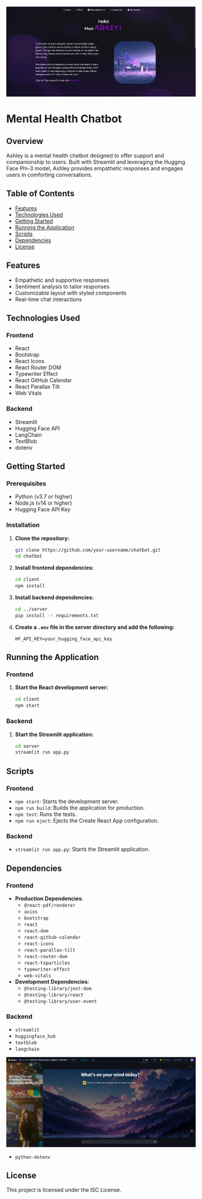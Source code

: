 ![Cover Photo](images/img1.png)

# Mental Health Chatbot

## Overview

Ashley is a mental health chatbot designed to offer support and companionship to users. Built with Streamlit and leveraging the Hugging Face Phi-3 model, Ashley provides empathetic responses and engages users in comforting conversations.

## Table of Contents

- [Features](#features)
- [Technologies Used](#technologies-used)
- [Getting Started](#getting-started)
- [Running the Application](#running-the-application)
- [Scripts](#scripts)
- [Dependencies](#dependencies)
- [License](#license)

## Features

- Empathetic and supportive responses
- Sentiment analysis to tailor responses
- Customizable layout with styled components
- Real-time chat interactions

## Technologies Used

### Frontend

- React
- Bootstrap
- React Icons
- React Router DOM
- Typewriter Effect
- React GitHub Calendar
- React Parallax Tilt
- Web Vitals

### Backend

- Streamlit
- Hugging Face API
- LangChain
- TextBlob
- dotenv

## Getting Started

### Prerequisites

- Python (v3.7 or higher)
- Node.js (v14 or higher)
- Hugging Face API Key

### Installation

1. **Clone the repository:**

    ```bash
    git clone https://github.com/your-username/chatbot.git
    cd chatbot
    ```

2. **Install frontend dependencies:**

    ```bash
    cd client
    npm install
    ```

3. **Install backend dependencies:**

    ```bash
    cd ../server
    pip install -r requirements.txt
    ```

4. **Create a `.env` file in the server directory and add the following:**

    ```env
    HF_API_KEY=your_hugging_face_api_key
    ```

## Running the Application

### Frontend

1. **Start the React development server:**

    ```bash
    cd client
    npm start
    ```

### Backend

1. **Start the Streamlit application:**

    ```bash
    cd server
    streamlit run app.py
    ```

## Scripts

### Frontend

- `npm start`: Starts the development server.
- `npm run build`: Builds the application for production.
- `npm test`: Runs the tests.
- `npm run eject`: Ejects the Create React App configuration.

### Backend

- `streamlit run app.py`: Starts the Streamlit application.

## Dependencies

### Frontend

- **Production Dependencies**:
  - `@react-pdf/renderer`
  - `axios`
  - `bootstrap`
  - `react`
  - `react-dom`
  - `react-github-calendar`
  - `react-icons`
  - `react-parallax-tilt`
  - `react-router-dom`
  - `react-tsparticles`
  - `typewriter-effect`
  - `web-vitals`
- **Development Dependencies**:
  - `@testing-library/jest-dom`
  - `@testing-library/react`
  - `@testing-library/user-event`

### Backend

- `streamlit`
- `huggingface_hub`
- `textblob`
- `langchain`

![Cover Photo](images/img2.png)
- `python-dotenv`

## License

This project is licensed under the ISC License.
